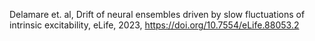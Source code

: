 Delamare et. al, Drift of neural ensembles driven by slow fluctuations of intrinsic excitability, eLife, 2023, https://doi.org/10.7554/eLife.88053.2 

